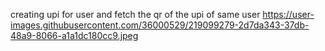 creating upi for user and fetch the qr of the upi of same user
https://user-images.githubusercontent.com/36000529/219099279-2d7da343-37db-48a9-8066-a1a1dc180cc9.jpeg
